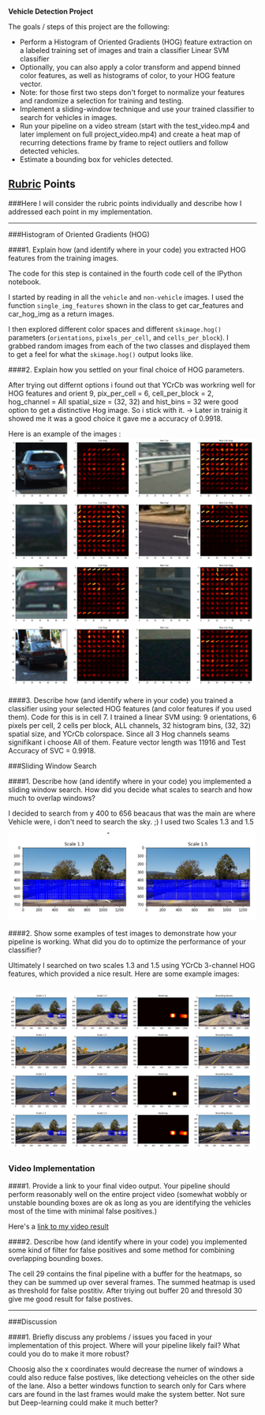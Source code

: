 **Vehicle Detection Project**

The goals / steps of this project are the following:

* Perform a Histogram of Oriented Gradients (HOG) feature extraction on a labeled training set of images and train a classifier Linear SVM classifier
* Optionally, you can also apply a color transform and append binned color features, as well as histograms of color, to your HOG feature vector. 
* Note: for those first two steps don't forget to normalize your features and randomize a selection for training and testing.
* Implement a sliding-window technique and use your trained classifier to search for vehicles in images.
* Run your pipeline on a video stream (start with the test_video.mp4 and later implement on full project_video.mp4) and create a heat map of recurring detections frame by frame to reject outliers and follow detected vehicles.
* Estimate a bounding box for vehicles detected.

[//]: # (Image References)
[image2]: ./output_images/hog_images.png
[image3]: ./output_images/sliding_window.png
[image4]: ./output_images/test_images.png


## [Rubric](https://review.udacity.com/#!/rubrics/513/view) Points
###Here I will consider the rubric points individually and describe how I addressed each point in my implementation.  

---

###Histogram of Oriented Gradients (HOG)

####1. Explain how (and identify where in your code) you extracted HOG features from the training images.

The code for this step is contained in the fourth code cell of the IPython notebook.

I started by reading in all the `vehicle` and `non-vehicle` images.
I used the function `single_img_features` shown in the class to get car_features and car_hog_img as a return images. 

I then explored different color spaces and different `skimage.hog()` parameters (`orientations`, `pixels_per_cell`, and `cells_per_block`).  I grabbed random images from each of the two classes and displayed them to get a feel for what the `skimage.hog()` output looks like. 


####2. Explain how you settled on your final choice of HOG parameters.

After trying out differnt options i found out that YCrCb was workring well for HOG features and orient 9, pix_per_cell = 6, cell_per_block = 2, hog_channel = All
spatial_size = (32, 32) and hist_bins = 32 were good option to get a distinctive Hog image. So i stick with it. -> Later in trainig it showed me it was a good choice it gave me a accuracy of 0.9918. 

Here is an example of the images :
![alt text][image2]


####3. Describe how (and identify where in your code) you trained a classifier using your selected HOG features (and color features if you used them).
Code for this is in cell 7. 
I trained a linear SVM using: 9 orientations, 6 pixels per cell, 2 cells per block, ALL channels, 32 histogram bins, (32, 32) spatial size, and YCrCb colorspace. Since all 3 Hog channels seams signifikant i choose All of them.
Feature vector length was 11916 and Test Accuracy of SVC = 0.9918.
   

###Sliding Window Search

####1. Describe how (and identify where in your code) you implemented a sliding window search.  How did you decide what scales to search and how much to overlap windows?

I decided to search from y 400 to 656 beacaus that was the main are where Vehicle were, i don't need to search the sky. ;) I used two Scales 1.3 and 1.5

![alt text][image3]

####2. Show some examples of test images to demonstrate how your pipeline is working.  What did you do to optimize the performance of your classifier?

Ultimately I searched on two scales 1.3 and 1.5 using YCrCb 3-channel HOG features, which provided a nice result.  Here are some example images:

![alt text][image4]
---

### Video Implementation

####1. Provide a link to your final video output.  Your pipeline should perform reasonably well on the entire project video (somewhat wobbly or unstable bounding boxes are ok as long as you are identifying the vehicles most of the time with minimal false positives.)

Here's a [link to my video result](./output.mp4)


####2. Describe how (and identify where in your code) you implemented some kind of filter for false positives and some method for combining overlapping bounding boxes.

The cell 29 contains the final pipeline with a buffer for the heatmaps, so they can be summed up over several frames. The summed heatmap is used as threshold for false postitiv. After triying out buffer 20 and thresold 30 give me good result for false postives. 


---

###Discussion

####1. Briefly discuss any problems / issues you faced in your implementation of this project.  Where will your pipeline likely fail?  What could you do to make it more robust?

Choosig also the x coordinates would decrease the numer of windows a could also reduce false postives, like detectiong veheicles on the other side of the lane. Also a better windows function to search only for Cars where cars are found in the last frames would make the system better. Not sure but Deep-learning could make it much better? 

